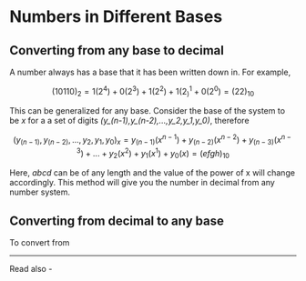 # Numbers in Different Bases


## Converting from any base to decimal

A number always has a base that it has been written down in. For example,

$${ (10110)_2 = 1(2^4) + 0(2^3) + 1 (2^2) + 1(2^1_)  + 0(2^0) = (22)_{10}}$$

This can be generalized for any base. Consider the base of the system to be *x* for a a set of digits *(y_(n-1),y_(n-2),...,y_2,y_1,y_0)*, therefore

$${(y_(n-1),y_(n-2),...,y_2,y_1,y_0)_x = y_(n-1)(x^{n-1}) +y_(n-2)(x^{n-2})+y_(n-3)(x^{n-3})+...+y_2(x^{2})+y_1(x^{1}) + y_0(x) = (efgh)_{10}}$$

Here, *abcd* can be of any length and the value of the power of x will change accordingly. This method will give you the number in decimal from any number system.


## Converting from decimal to any base

To convert from






---
Read also - 